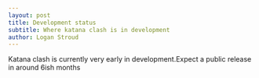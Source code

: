 ```yaml
---
layout: post
title: Development status
subtitle: Where katana clash is in development
author: Logan Stroud
---
```


Katana clash is currently very early in development.Expect a public release in around 6ish months
